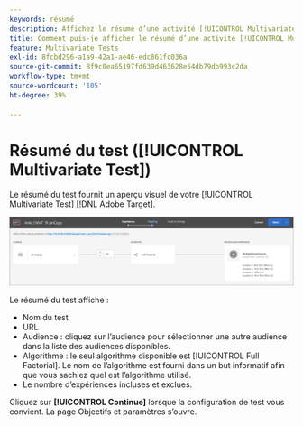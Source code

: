 ```yaml
---
keywords: résumé
description: Affichez le résumé d’une activité [!UICONTROL Multivariate Test] (MVT) qui fournit un aperçu visuel de votre activité dans  [!DNL Adobe Target].
title: Comment puis-je afficher le résumé d’une activité [!UICONTROL Multivariate Test] (MVT) ?
feature: Multivariate Tests
exl-id: 8fcbd296-a1a9-42a1-ae46-edc861fc036a
source-git-commit: 8f9c0ea65197fd639d463628e54db79db993c2da
workflow-type: tm+mt
source-wordcount: '105'
ht-degree: 39%

---
```


# Résumé du test ([!UICONTROL Multivariate Test])

Le résumé du test fournit un aperçu visuel de votre [!UICONTROL Multivariate Test] [!DNL Adobe Target].

![Boîte de dialogue de synthèse du test](/help/main/c-activities/c-multivariate-testing/t-create-multivariate-test/assets/summary2new.png)

Le résumé du test affiche :

* Nom du test
* URL
* Audience : cliquez sur l’audience pour sélectionner une autre audience dans la liste des audiences disponibles.
* Algorithme : le seul algorithme disponible est [!UICONTROL Full Factorial]. Le nom de l’algorithme est fourni dans un but informatif afin que vous sachiez quel est l’algorithme utilisé.
* Le nombre d’expériences incluses et exclues.

Cliquez sur **[!UICONTROL Continue]** lorsque la configuration de test vous convient. La page Objectifs et paramètres s’ouvre.
